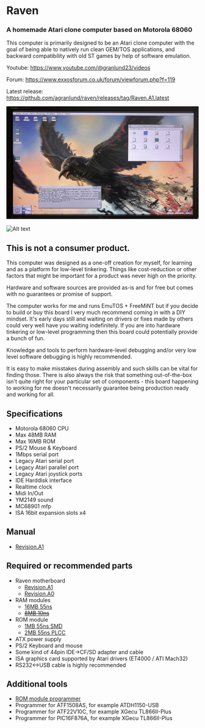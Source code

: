 # Raven
### A homemade Atari clone computer based on Motorola 68060
This computer is primarily designed to be an Atari clone computer with
the goal of being able to natively run clean GEM/TOS applications, and backward compatibility with old ST games by help of software emulation.

Youtube: https://www.youtube.com/@granlund23/videos

Forum: https://www.exxosforum.co.uk/forum/viewforum.php?f=119

Latest release: https://github.com/agranlund/raven/releases/tag/Raven.A1.latest


![Alt text](hw/raven/a1/images/desktop.jpg?raw=true "")

![Alt text](hw/raven/a0/images/raven_a0.jpg?raw=true "")


## This is not a consumer product.
This computer was designed as a one-off creation for myself, for learning and as a platform for low-level tinkering. 
Things like cost-reduction or other factors that might be important for a product was never high on the priority.

Hardware and software sources are provided as-is and for free but comes with no guarantees or promise of support.


The computer works for me and runs EmuTOS + FreeMiNT but if you decide to build or buy this board I very much recommend coming in with a DIY mindset.
It's early days still and waiting on drivers or fixes made by others could very well have you waiting indefinitely.
If you are into hardware tinkering or low-level programming then this board could potentially provide a bunch of fun.

Knowledge and tools to perform hardware-level debugging and/or very low level software debugging is highly recommended.

It is easy to make misstakes during assembly and such skills can be vital for finding those. There is also always the risk that something out-of-the-box isn't quite right for your particular set of components - this board happening to working for me doesn't necessarily guarantee being production ready and working for all.



## Specifications
- Motorola 68060 CPU
- Max 48MB RAM
- Max 16MB ROM
- PS/2 Mouse & Keyboard
- 1Mbps serial port
- Legacy Atari serial port
- Legacy Atari parallel port
- Legacy Atari joystick ports
- IDE Harddisk interface
- Realtime clock
- Midi In/Out
- YM2149 sound
- MC68901 mfp
- ISA 16bit expansion slots x4

## Manual
- [Revision.A1](doc/manual_a1.pdf)

## Required or recommended parts
- Raven motherboard
    - [Revision.A1](hw/raven/a1/)
    - [Revision.A0](hw/raven/a0/)
- RAM modules
    - [16MB 55ns](hw/simm/ram_16M55/)
    - ~~[8MB 10ns](hw/simm/ram_8M10/)~~
- ROM module
    - [1MB 55ns SMD](hw/simm/rom_1M55_SMD/)
    - [2MB 55ns PLCC](hw/simm/rom_2M55_PLCC/)
- ATX power supply
- PS/2 Keyboard and mouse
- Some kind of 44pin IDE->CF/SD adapter and cable
- ISA graphics card supported by Atari drivers (ET4000 / ATI Mach32)
- RS232<->USB cable is highly recommended

## Additional tools
- [ROM module programmer](hw/simm/programmer/)
- Programmer for ATF1508AS, for example ATDH1150-USB
- Programmer for ATF22V10C, for example XGecu TL866II-Plus
- Programmer for PIC16F876A, for example XGecu TL866II-Plus

